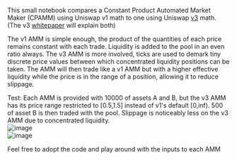 This small notebook compares a Constant Product Automated Market Maker (CPAMM) using Uniswap v1 math to one using Uniswap [v3](https://uniswap.org/whitepaper-v3.pdf) math. (The v3 [whitepaper](https://uniswap.org/whitepaper-v3.pdf) will explain both)  
  
The v1 AMM is simple enough, the product of the quantities of each price remains constant with each trade. Liquidity is added to the pool in an even ratio always.
The v3 AMM is more involved, ticks are used to demark tiny discrete price values between which concentrated liquidity positions can be taken. The AMM will then trade like a v1 AMM but with a higher effective liquidity while the price is in the range of a position, allowing it to reduce slippage.  
  
Test:
Each AMM is provided with 10000 of assets A and B, but the v3 AMM has its price range restricted to [0.5,1.5] instead of v1's default [0,inf). 500 of asset B is then traded with the pool.
Slippage is noticeably less on the v3 AMM due to concentrated liquidity.  
![image](https://github.com/user-attachments/assets/b626f8c4-3e71-4b35-a48b-8cece5bfbc25)  
![image](https://github.com/user-attachments/assets/a9e52903-666d-4b9b-9c14-59a36465ecf1)  
  
Feel free to adopt the code and play around with the inputs to each AMM
